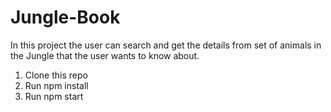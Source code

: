 # Jungle-Book

In this project the user can search and get the details from set of animals in the Jungle that the user wants to know about.

1. Clone this repo
2. Run npm install
3. Run npm start

